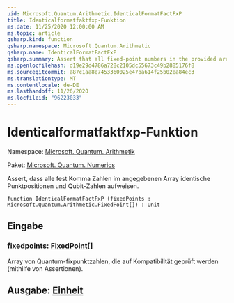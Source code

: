 ```yaml
---
uid: Microsoft.Quantum.Arithmetic.IdenticalFormatFactFxP
title: Identicalformatfaktfxp-Funktion
ms.date: 11/25/2020 12:00:00 AM
ms.topic: article
qsharp.kind: function
qsharp.namespace: Microsoft.Quantum.Arithmetic
qsharp.name: IdenticalFormatFactFxP
qsharp.summary: Assert that all fixed-point numbers in the provided array have identical point positions and qubit numbers.
ms.openlocfilehash: d19e29d4786a728c2105dc55673c49b2885176f8
ms.sourcegitcommit: a87c1aa8e7453360025e47ba614f25b02ea84ec3
ms.translationtype: MT
ms.contentlocale: de-DE
ms.lasthandoff: 11/26/2020
ms.locfileid: "96223033"
---
```

# <a name="identicalformatfactfxp-function"></a>Identicalformatfaktfxp-Funktion

Namespace: [Microsoft. Quantum. Arithmetik](xref:Microsoft.Quantum.Arithmetic)

Paket: [Microsoft. Quantum. Numerics](https://nuget.org/packages/Microsoft.Quantum.Numerics)


Assert, dass alle fest Komma Zahlen im angegebenen Array identische Punktpositionen und Qubit-Zahlen aufweisen.

```qsharp
function IdenticalFormatFactFxP (fixedPoints : Microsoft.Quantum.Arithmetic.FixedPoint[]) : Unit
```


## <a name="input"></a>Eingabe

### <a name="fixedpoints--fixedpoint"></a>fixedpoints: [FixedPoint](xref:Microsoft.Quantum.Arithmetic.FixedPoint)[]

Array von Quantum-fixpunktzahlen, die auf Kompatibilität geprüft werden (mithilfe von Assertionen).



## <a name="output--unit"></a>Ausgabe: [Einheit](xref:microsoft.quantum.lang-ref.unit)

